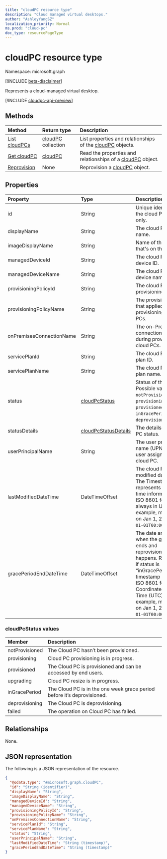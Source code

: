 ```yaml
---
title: "cloudPC resource type"
description: "Cloud managed virtual desktops."
author: "AshleyYangSZ"
localization_priority: Normal
ms.prod: "cloud-pc"
doc_type: resourcePageType
---
```


# cloudPC resource type

Namespace: microsoft.graph

[!INCLUDE [beta-disclaimer](../../includes/beta-disclaimer.md)]

Represents a cloud-managed virtual desktop.

[!INCLUDE [cloudpc-api-preview](../../includes/cloudpc-api-preview.md)]

## Methods

|Method|Return type|Description|
|:---|:---|:---|
|[List cloudPCs](../api/virtualendpoint-list-cloudpcs.md)|[cloudPC](../resources/cloudpc.md) collection|List properties and relationships of the [cloudPC](../resources/cloudpc.md) objects.|
|[Get cloudPC](../api/cloudpc-get.md)|[cloudPC](../resources/cloudpc.md)|Read the properties and relationships of a [cloudPC](../resources/cloudpc.md) object.|
|[Reprovision](../api/cloudpc-reprovision.md)|None|Reprovision a [cloudPC](../resources/cloudpc.md) object.|

## Properties

|Property|Type|Description|
|:---|:---|:---|
|id|String|Unique identifier for the cloud PC. Read-only.|
|displayName|String|The cloud PC display name.|
|imageDisplayName|String|Name of the OS image that's on the cloud PC.|
|managedDeviceId|String|The cloud PC’s Intune device ID.|
|managedDeviceName|String|The cloud PC’s Intune device name.|
|provisioningPolicyId|String|The cloud PC's provisioning policy ID.|
|provisioningPolicyName|String|The provisioning policy that applied during provisioning of cloud PCs.|
|onPremisesConnectionName|String|The on-Premises connection that applied during provisioning of cloud PCs.|
|servicePlanId|String|The cloud PC's service plan ID.|
|servicePlanName|String|The cloud PC's service plan name.|
|status|[cloudPcStatus](#cloudpcstatus-values)|Status of the cloud PC. Possible values are: `notProvisioned`, `provisioning`, `provisioned`, `upgrading`, `inGracePeriod`, `deprovisioning`, `failed`.|
|statusDetails|[cloudPcStatusDetails](../resources/cloudpcstatusdetails.md)|The details of the cloud PC status.|
|userPrincipalName|String|The user principal name (UPN) of the user assigned to the cloud PC.|
|lastModifiedDateTime|DateTimeOffset|The cloud PC's last modified date and time. The Timestamp type represents date and time information using ISO 8601 format and is always in UTC time. For example, midnight UTC on Jan 1, 2014 is `2014-01-01T00:00:00Z`.|
|gracePeriodEndDateTime|DateTimeOffset|The date and time when the grace period ends and reprovision/deprovision happens. Required only if status is “inGracePeriod“. The timestamp is shown in ISO 8601 format and Coordinated Universal Time (UTC). For example, midnight UTC on Jan 1, 2014 is `2014-01-01T00:00:00Z`.|

### cloudPcStatus values

|Member|Description|
|:---|:---|
|notProvisioned|The Cloud PC hasn’t been provisioned.|
|provisioning|Cloud PC provisioning is in progress.|
|provisioned|The Cloud PC is provisioned and can be accessed by end users.|
|upgrading|Cloud PC resize is in progress.|
|inGracePeriod|The Cloud PC is in the one week grace period before it’s deprovisioned.|
|deprovisioning|The Cloud PC is deprovisioning.|
|failed|The operation on Cloud PC has failed.|

## Relationships

None.

## JSON representation

The following is a JSON representation of the resource.
<!-- {
  "blockType": "resource",
  "keyProperty": "id",
  "@odata.type": "microsoft.graph.cloudPC",
  "baseType": "microsoft.graph.entity",
  "openType": false
}
-->

``` json
{
  "@odata.type": "#microsoft.graph.cloudPC",
  "id": "String (identifier)",
  "displayName": "String",
  "imageDisplayName": "String",
  "managedDeviceId": "String",
  "managedDeviceName": "String",
  "provisioningPolicyId": "String",
  "provisioningPolicyName": "String",
  "onPremisesConnectionName": "String",
  "servicePlanId": "String",
  "servicePlanName": "String",
  "status": "String",
  "userPrincipalName": "String",
  "lastModifiedDateTime": "String (timestamp)",
  "gracePeriodEndDateTime": "String (timestamp)"
}
```
